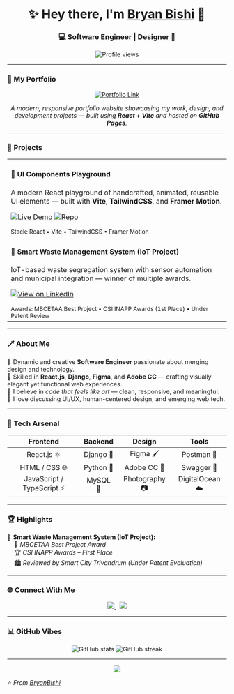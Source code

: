 <!-- 🌟 Bryan Bishi | Aesthetic GitHub Profile README -->

<h1 align="center">✨ Hey there, I'm <a href="https://github.com/BryanBishi">Bryan Bishi</a> 👋</h1>
<h3 align="center">💻 Software Engineer | Designer 🎨</h3>

<p align="center">
  <img src="https://komarev.com/ghpvc/?username=BryanBishi&label=Profile%20Views&color=ff69b4&style=flat-square" alt="Profile views" />
</p>

---

### 🚀 My Portfolio

<p align="center">
  <a href="https://bryanbishi.github.io/ProtfolioWebsite/" target="_blank">
    <img src="https://img.shields.io/badge/-🌐%20Visit%20My%20Portfolio-%23ff69b4?style=for-the-badge" alt="Portfolio Link"/>
  </a>
</p>

<p align="center">
  <i>A modern, responsive portfolio website showcasing my work, design, and development projects — built using <b>React + Vite</b> and hosted on <b>GitHub Pages</b>.</i>
</p>

---

### 🧩 Projects

<table>
  <tr>
    <td>
      <h4>🎨 UI Components Playground</h4>
      <p>A modern React playground of handcrafted, animated, reusable UI elements — built with <b>Vite</b>, <b>TailwindCSS</b>, and <b>Framer Motion</b>.</p>
      <p>
        <a href="https://bryanbishi.github.io/UiComponentsPlayground/" target="_blank">
          <img src="https://img.shields.io/badge/Live_Demo-UiComponentsPlayground-ff69b4?style=for-the-badge" alt="Live Demo">
        </a>
        <a href="https://github.com/BryanBishi/UiComponentsPlayground" target="_blank">
          <img src="https://img.shields.io/badge/Repo-GitHub-111?style=for-the-badge&logo=github" alt="Repo">
        </a>
      </p>
      <sub>Stack: React • Vite • TailwindCSS • Framer Motion</sub>
    </td>
  </tr>

  <tr>
    <td>
      <h4>🧠 Smart Waste Management System (IoT Project)</h4>
      <p>IoT-based waste segregation system with sensor automation and municipal integration — winner of multiple awards.</p>
      <p>
        <a href="https://www.linkedin.com/posts/bryanbishi_inapp-csiinappawards-innovation-activity-7266826779594485761-vWe-?utm_source=share&utm_medium=member_desktop" target="_blank">
          <img src="https://img.shields.io/badge/View_on-LinkedIn-blue?style=for-the-badge&logo=linkedin" alt="View on LinkedIn">
        </a>
      </p>
      <sub>Awards: MBCETAA Best Project • CSI INAPP Awards (1st Place) • Under Patent Review</sub>
    </td>
  </tr>
</table>

---

### 🪄 About Me
🌸 Dynamic and creative **Software Engineer** passionate about merging design and technology.  
🧠 Skilled in **React.js**, **Django**, **Figma**, and **Adobe CC** — crafting visually elegant yet functional web experiences.  
🎨 I believe in *code that feels like art* — clean, responsive, and meaningful.  
💬 I love discussing UI/UX, human-centered design, and emerging web tech.

---

### 🧰 Tech Arsenal

<div align="center">

| **Frontend** | **Backend** | **Design** | **Tools** |
|:-------------:|:------------:|:------------:|:-----------:|
| React.js ⚛️ | Django 🐍 | Figma 🖌️ | Postman 💌 |
| HTML / CSS 🌐 | Python 🧠 | Adobe CC 🎨 | Swagger 📘 |
| JavaScript / TypeScript ⚡ | MySQL 💾 | Photography 📷 | DigitalOcean ☁️ |

</div>

---

### 🏆 Highlights

🧠 **Smart Waste Management System (IoT Project):**  
  &nbsp;&nbsp;&nbsp;&nbsp;🥇 *MBCETAA Best Project Award*  
  &nbsp;&nbsp;&nbsp;&nbsp;🏆 *CSI INAPP Awards – First Place*  
  &nbsp;&nbsp;&nbsp;&nbsp;🏙 *Reviewed by Smart City Trivandrum (Under Patent Evaluation)*  

---

### 🌐 Connect With Me

<p align="center">
  <a href="https://www.linkedin.com/in/bryanbishi" target="_blank">
    <img src="https://img.shields.io/badge/LinkedIn-%230A66C2.svg?&style=for-the-badge&logo=linkedin&logoColor=white" />
  </a>
  &nbsp;
  <a href="https://bryanbishi.github.io/ProtfolioWebsite/" target="_blank">
    <img src="https://img.shields.io/badge/My%20Website-%23ff69b4?style=for-the-badge&logo=google-chrome&logoColor=white" />
  </a>
</p>

---

### 📊 GitHub Vibes

<p align="center">
  <img src="https://github-readme-stats.vercel.app/api?username=BryanBishi&show_icons=true&theme=radical" alt="GitHub stats" />
  <img src="https://github-readme-streak-stats.herokuapp.com/?user=BryanBishi&theme=radical" alt="GitHub streak" />
</p>

---

<p align="center">
  <img src="https://capsule-render.vercel.app/api?type=waving&color=ff69b4&height=120&section=footer" />
</p>

⭐️ *From [BryanBishi](https://github.com/BryanBishi)*
